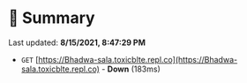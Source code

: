 # 📖 Summary
Last updated: **8/15/2021, 8:47:29 PM**

- `GET` [https://Bhadwa-sala.toxicblte.repl.co](https://Bhadwa-sala.toxicblte.repl.co) - **Down** (183ms)
